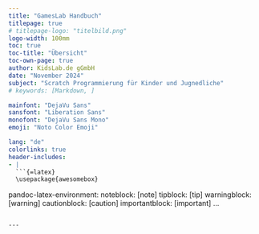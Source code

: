 ```yaml
---
title: "GamesLab Handbuch"
titlepage: true
# titlepage-logo: "titelbild.png"
logo-width: 100mm
toc: true
toc-title: "Übersicht"
toc-own-page: true
author: KidsLab.de gGmbH
date: "November 2024"
subject: "Scratch Programmierung für Kinder und Jugnedliche"
# keywords: [Markdown, ]

mainfont: "DejaVu Sans"
sansfont: "Liberation Sans"
monofont: "DejaVu Sans Mono"
emoji: "Noto Color Emoji"

lang: "de"
colorlinks: true
header-includes:
- |
  ```{=latex}
  \usepackage{awesomebox}
  ```
pandoc-latex-environment:
  noteblock: [note]
  tipblock: [tip]
  warningblock: [warning]
  cautionblock: [caution]
  importantblock: [important]
...
```

---